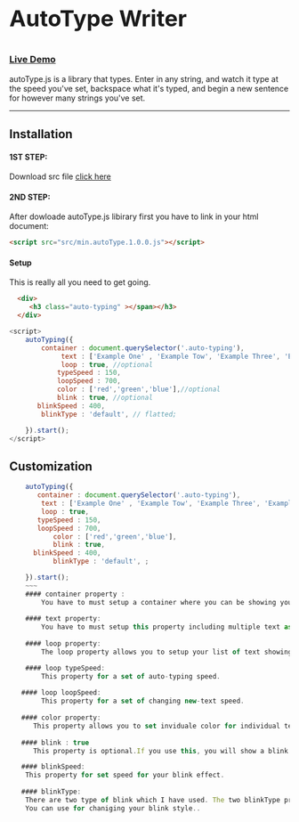 

<h1 style="font-size:40px">AutoType Writer<h1>

### [Live Demo](http://www.mattboldt.com/demos/typed-js/)

autoType.js is a library that types. Enter in any string, and watch it type at the speed you've set, backspace what it's typed, and begin a new sentence for however many strings you've set.

---

Installation
------------
#### 1ST STEP:
Download src file [click here](https://github.com/shantoislam6/autoType-Writer/archive/master.zip)
#### 2ND STEP:
After dowloade autoType.js libirary  first you have to link in your html document:
~~~html
<script src="src/min.autoType.1.0.0.js"></script>
~~~

#### Setup

This is really all you need to get going.

~~~ html
  <div>
     <h3 class="auto-typing" ></span></h3>
  </div>
~~~

~~~ javascript
<script>
  	autoTyping({
		container : document.querySelector('.auto-typing'),
			 text : ['Example One' , 'Example Tow', 'Example Three', 'Example Four' ,'Example More..'],
			 loop : true, //optional
		    typeSpeed : 150,
		    loopSpeed : 700,
			color : ['red','green','blue'],//optional
			blink : true, //optional
	   blinkSpeed : 400,
		blinkType : 'default', // flatted;

	}).start();
</script>
~~~






Customization
----

~~~ javascript
	autoTyping({
	   container : document.querySelector('.auto-typing'),
	 	text : ['Example One' , 'Example Tow', 'Example Three', 'Example Four' ,'Example More..'],
		loop : true, 
	   typeSpeed : 150,
	   loopSpeed : 700,
	       color : ['red','green','blue'],
	       blink : true, 
	  blinkSpeed : 400,
           blinkType : 'default', ;

    }).start();
    ~~~
    #### container property :
    	You have to must setup a container where you can be showing you text.
	
    #### text property:
    	You have to must setup this property including multiple text as a list of array.
	
    #### loop property:
    	The loop property allows you to setup your list of text showing continuously. It's optional.

    #### loop typeSpeed:
    	This property for a set of auto-typing speed.
	
   #### loop loopSpeed:
    	This property for a set of changing new-text speed.
	
   #### color property:
      This property allows you to set inviduale color for individual text of your text array.
      
   #### blink : true   
      This property is optional.If you use this, you will show a blink effect.

   #### blinkSpeed:
   	This property for set speed for your blink effect.
	
   #### blinkType:
   	There are two type of blink which I have used. The two blinkType property alues are 'default' & 'faltted'.
	You can use for chaniging your blink style..
	
	
  


